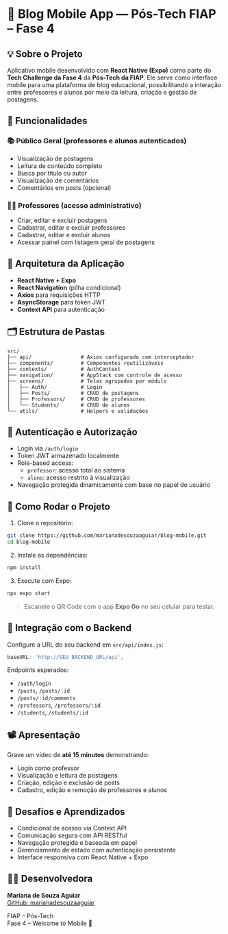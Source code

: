 # 📘 Blog Mobile App — Pós-Tech FIAP – Fase 4

## 💡 Sobre o Projeto

Aplicativo mobile desenvolvido com **React Native (Expo)** como parte do **Tech Challenge da Fase 4** da **Pós-Tech da FIAP**. Ele serve como interface mobile para uma plataforma de blog educacional, possibilitando a interação entre professores e alunos por meio da leitura, criação e gestão de postagens.

## 🚀 Funcionalidades

### 📚 Público Geral (professores e alunos autenticados)
- Visualização de postagens
- Leitura de conteúdo completo
- Busca por título ou autor
- Visualização de comentários
- Comentários em posts (opcional)

### 👨‍🏫 Professores (acesso administrativo)
- Criar, editar e excluir postagens
- Cadastrar, editar e excluir professores
- Cadastrar, editar e excluir alunos
- Acessar painel com listagem geral de postagens

## 🧠 Arquitetura da Aplicação

- **React Native + Expo**
- **React Navigation** (pilha condicional)
- **Axios** para requisições HTTP
- **AsyncStorage** para token JWT
- **Context API** para autenticação

## 🗂 Estrutura de Pastas

```
src/
├── api/                # Axios configurado com interceptador
├── components/         # Componentes reutilizáveis
├── contexts/           # AuthContext
├── navigation/         # AppStack com controle de acesso
├── screens/            # Telas agrupadas por módulo
│   ├── Auth/           # Login
│   ├── Posts/          # CRUD de postagens
│   ├── Professors/     # CRUD de professores
│   └── Students/       # CRUD de alunos
└── utils/              # Helpers e validações
```

## 🔐 Autenticação e Autorização

- Login via `/auth/login`
- Token JWT armazenado localmente
- Role-based access:
  - `professor`: acesso total ao sistema
  - `aluno`: acesso restrito à visualização
- Navegação protegida dinamicamente com base no papel do usuário

## 🔧 Como Rodar o Projeto

1. Clone o repositório:
```bash
git clone https://github.com/marianadesouzaaguiar/blog-mobile.git
cd blog-mobile
```

2. Instale as dependências:
```bash
npm install
```

3. Execute com Expo:
```bash
npx expo start
```

> Escaneie o QR Code com o app **Expo Go** no seu celular para testar.

## 🔌 Integração com o Backend

Configure a URL do seu backend em `src/api/index.js`:

```js
baseURL: 'http://SEU_BACKEND_URL/api',
```

Endpoints esperados:
- `/auth/login`
- `/posts`, `/posts/:id`
- `/posts/:id/comments`
- `/professors`, `/professors/:id`
- `/students`, `/students/:id`

## 📽 Apresentação

Grave um vídeo de **até 15 minutos** demonstrando:

- Login como professor
- Visualização e leitura de postagens
- Criação, edição e exclusão de posts
- Cadastro, edição e remoção de professores e alunos

## 🧠 Desafios e Aprendizados

- Condicional de acesso via Context API
- Comunicação segura com API RESTful
- Navegação protegida e baseada em papel
- Gerenciamento de estado com autenticação persistente
- Interface responsiva com React Native + Expo

## 👩‍💻 Desenvolvedora

**Mariana de Souza Aguiar**  
[GitHub: marianadesouzaaguiar](https://github.com/marianadesouzaaguiar)

FIAP – Pós-Tech  
Fase 4 – Welcome to Mobile 🚀

